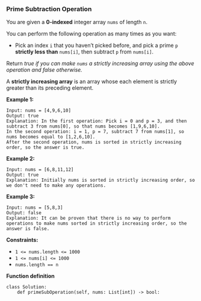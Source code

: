 ### Prime Subtraction Operation

You are given a **0-indexed** integer array `nums` of length `n`.

You can perform the following operation as many times as you want:

- Pick an index `i` that you haven’t picked before, and pick a prime `p` **strictly less than** `nums[i]`, then subtract `p` from `nums[i]`.

Return *true if you can make `nums` a strictly increasing array using the above operation and false otherwise.*

A **strictly increasing array** is an array whose each element is strictly greater than its preceding element.

 

**Example 1:**

```
Input: nums = [4,9,6,10]
Output: true
Explanation: In the first operation: Pick i = 0 and p = 3, and then subtract 3 from nums[0], so that nums becomes [1,9,6,10].
In the second operation: i = 1, p = 7, subtract 7 from nums[1], so nums becomes equal to [1,2,6,10].
After the second operation, nums is sorted in strictly increasing order, so the answer is true.
```

**Example 2:**

```
Input: nums = [6,8,11,12]
Output: true
Explanation: Initially nums is sorted in strictly increasing order, so we don't need to make any operations.
```

**Example 3:**

```
Input: nums = [5,8,3]
Output: false
Explanation: It can be proven that there is no way to perform operations to make nums sorted in strictly increasing order, so the answer is false.
```

 

**Constraints:**

- `1 <= nums.length <= 1000`
- `1 <= nums[i] <= 1000`
- `nums.length == n`


**Function definition**

```
class Solution:
    def primeSubOperation(self, nums: List[int]) -> bool:
```